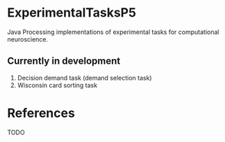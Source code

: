 # ExperimentalTasksP5

Java Processing implementations of experimental tasks for computational neuroscience.

## Currently in development
1. Decision demand task (demand selection task)
2. Wisconsin card sorting task

# References
TODO

